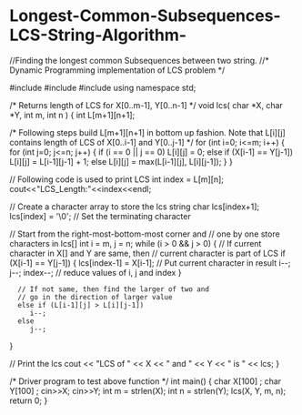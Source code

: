 # Longest-Common-Subsequences-LCS-String-Algorithm-
//Finding the longest common Subsequences between two string.
//* Dynamic Programming implementation of LCS problem */

#include<iostream>
#include<cstring>
#include<cstdlib>
using namespace std;

/* Returns length of LCS for X[0..m-1], Y[0..n-1] */
void lcs( char *X, char *Y, int m, int n )
{
   int L[m+1][n+1];

   /* Following steps build L[m+1][n+1] in bottom up fashion. Note
      that L[i][j] contains length of LCS of X[0..i-1] and Y[0..j-1] */
   for (int i=0; i<=m; i++)
   {
     for (int j=0; j<=n; j++)
     {
       if (i == 0 || j == 0)
         L[i][j] = 0;
       else if (X[i-1] == Y[j-1])
         L[i][j] = L[i-1][j-1] + 1;
       else
         L[i][j] = max(L[i-1][j], L[i][j-1]);
     }
   }

   // Following code is used to print LCS
   int index = L[m][n];
   cout<<"LCS_Length:"<<index<<endl;

   // Create a character array to store the lcs string
   char lcs[index+1];
   lcs[index] = '\0'; // Set the terminating character

   // Start from the right-most-bottom-most corner and
   // one by one store characters in lcs[]
   int i = m, j = n;
   while (i > 0 && j > 0)
   {
      // If current character in X[] and Y are same, then
      // current character is part of LCS
      if (X[i-1] == Y[j-1])
      {
          lcs[index-1] = X[i-1]; // Put current character in result
          i--; j--; index--;     // reduce values of i, j and index
      }

      // If not same, then find the larger of two and
      // go in the direction of larger value
      else if (L[i-1][j] > L[i][j-1])
         i--;
      else
         j--;
   }

   // Print the lcs
   cout << "LCS of " << X << " and " << Y << " is " << lcs;
}

/* Driver program to test above function */
int main()
{
  char X[100] ;
  char Y[100] ;
  cin>>X;
  cin>>Y;
  int m = strlen(X);
  int n = strlen(Y);
  lcs(X, Y, m, n);
  return 0;
}



